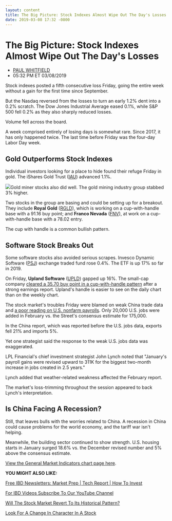```yaml
---
layout: content
title: The Big Picture: Stock Indexes Almost Wipe Out The Day's Losses
date: 2019-03-08 17:32 -0800
---
```



The Big Picture: Stock Indexes Almost Wipe Out The Day's Losses
================================================================




* [PAUL WHITFIELD](https://www.investors.com/author/whitfieldp/ "Posts by PAUL WHITFIELD")
* 05:32 PM ET 03/08/2019




Stock indexes posted a fifth consecutive loss Friday, going the entire week without a gain for the first time since September.




But the Nasdaq reversed from the losses to turn an early 1.2% dent into a 0.2% scratch. The Dow Jones Industrial Average eased 0.1%, while S&P 500 fell 0.2% as they also sharply reduced losses.


Volume fell across the board.


A week comprised entirely of losing days is somewhat rare. Since 2017, it has only happened twice. The last time before Friday was the four-day Labor Day week.


Gold Outperforms Stock Indexes
------------------------------


Individual investors looking for a place to hide found their refuge Friday in gold. The iShares Gold Trust ([IAU](https://research.investors.com/quote.aspx?symbol=IAU)) advanced 1.1%.


![](https://www.investors.com/wp-content/uploads/2019/03/MP030819-300x275.jpg)Gold miner stocks also did well. The gold mining industry group stabbed 3% higher.


Two stocks in the group are basing and could be setting up for a breakout. They include **Royal Gold** ([RGLD](https://research.investors.com/quote.aspx?symbol=RGLD)), which is working on a cup-with-handle base with a 91.16 buy point; and **Franco Nevada** ([FNV](https://research.investors.com/quote.aspx?symbol=FNV)), at work on a cup-with-handle base with a 78.02 entry.


The cup with handle is a common bullish pattern.


Software Stock Breaks Out
-------------------------


Some software stocks also avoided serious scrapes. Invesco Dynamic Software ([PSJ](https://research.investors.com/quote.aspx?symbol=PSJ)) exchange traded fund rose 0.4%. The ETF is up 17% so far in 2019.


On Friday, **Upland Software** ([UPLD](https://research.investors.com/quote.aspx?symbol=UPLD)) gapped up 16%. The small-cap company [cleared a 35.70 buy point in a cup-with-handle pattern](https://www.investors.com/stock-lists/new-highs/upland-software-stock-surges-on-earnings/) after a strong earnings report. Upland's handle is easier to see on the daily chart than on the weekly chart.


The stock market's troubles Friday were blamed on weak China trade data and [a poor reading on U.S. nonfarm payrolls](https://www.investors.com/news/economy/job-growth-disappoints-wage-growth-jumps/). Only 20,000 U.S. jobs were added in February vs. the Street's consensus estimate for 175,000.


In the China report, which was reported before the U.S. jobs data, exports fell 21% and imports 5%.


Yet one strategist said the response to the weak U.S. jobs data was exaggerated.


LPL Financial's chief investment strategist John Lynch noted that "January's payroll gains were revised upward to 311K for the biggest two-month increase in jobs created in 2.5 years."


Lynch added that weather-related weakness affected the February report.


The market's loss-trimming throughout the session appeared to back Lynch's interpretation.


Is China Facing A Recession?
----------------------------


Still, that leaves bulls with the worries related to China. A recession in China could cause problems for the world economy, and the tariff war isn't helping.


Meanwhile, the building sector continued to show strength. U.S. housing starts in January surged 18.6% vs. the December revised number and 5% above the consensus estimate.


[View the General Market Indicators chart page here](https://www.investors.com/wp-content/uploads/2019/03/GMI_031119.pdf).


**YOU MIGHT ALSO LIKE:**


[Free IBD Newsletters: Market Prep | Tech Report | How To Invest](https://shop.investors.com/offer/splashresponsive.aspx?id=newsletters-howtoinvest)


[For IBD Videos Subscribe To Our YouTube Channel](https://www.youtube.com/investorsbusinessdaily)


[Will The Stock Market Revert To Its Historical Pattern?](https://www.investors.com/how-to-invest/investors-corner/how-do-you-spot-a-major-market-top-easy-look-for-heavy-distribution/)


[Look For A Change In Character In A Stock](https://www.investors.com/how-to-invest/investors-corner/know-this-sell-rule-is-the-stock-living-beneath-the-10-week-line/)




